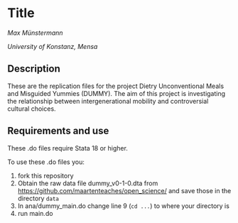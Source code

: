 # Title

*Max Münstermann*

*University of Konstanz, Mensa*

## Description

These are the replication files for the project Dietry Unconventional Meals and Misguided Yummies (DUMMY). The aim of this project is investigating the relationship  between intergenerational mobility and controversial cultural choices. 

## Requirements and use

These .do files require Stata 18 or higher.

To use these .do files you:

1. fork this repository
2. Obtain the raw data file dummy_v0-1-0.dta  from  https://github.com/maartenteaches/open_science/ and save those in the directory `data`
3. In ana/dummy_main.do change line 9 (`cd ...`) to where your directory is
4. run main.do 
